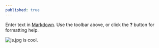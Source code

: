 ```yaml
---
published: true
---
```




Enter text in [Markdown](http://daringfireball.net/projects/markdown/). Use the toolbar above, or click the **?** button for formatting help.

![js.jpg]({{site.baseurl}}/images/js.jpg) is cool.
